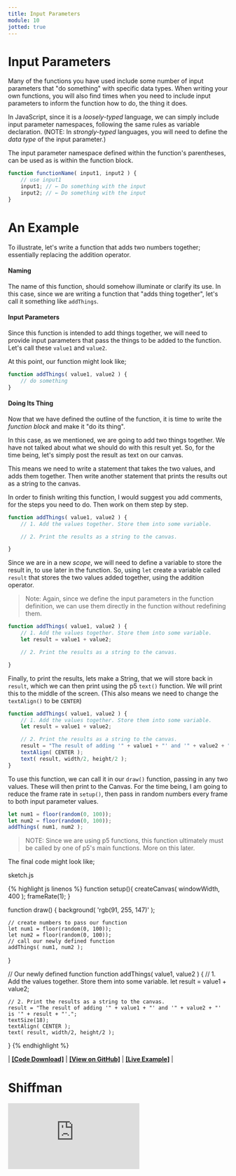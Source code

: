 ```yaml
---
title: Input Parameters
module: 10
jotted: true
---
```


# Input Parameters

Many of the functions you have used include some number of input parameters that "do something" with specific data types. When writing your own functions, you will also find times when you need to include input parameters to inform the function how to do, the thing it does.

In JavaScript, since it is a _loosely-typed_ language, we can simply include input parameter namespaces, following the same rules as variable declaration. (NOTE: In _strongly-typed_ languages, you will need to define the _data type_ of the input parameter.)

The input parameter namespace defined within the function's parentheses, can be used as is within the function block.

```js
function functionName( input1, input2 ) {
    // use input1
    input1; // ← Do something with the input
    input2; // ← Do something with the input
}
```

# An Example

To illustrate, let's write a function that adds two numbers together; essentially replacing the addition operator.

#### Naming

The name of this function, should somehow illuminate or clarify its use. In this case, since we are writing a function that "adds thing together", let's call it something like `addThings`.

#### Input Parameters

Since this function is intended to add things together, we will need to provide input parameters that pass the things to be added to the function. Let's call these `value1` and `value2`.

At this point, our function might look like;

```js
function addThings( value1, value2 ) {
    // do something
}
```

#### Doing Its Thing

Now that we have defined the outline of the function, it is time to write the _function block_ and make it "do its thing".

In this case, as we mentioned, we are going to add two things together. We have not talked about what we should do with this result yet. So, for the time being, let's simply post the result as text on our canvas.

This means we need to write a statement that takes the two values, and adds them together. Then write another statement that prints the results out as a string to the canvas.

In order to finish writing this function, I would suggest you add comments, for the steps you need to do. Then work on them step by step.

```js
function addThings( value1, value2 ) {
    // 1. Add the values together. Store them into some variable.

    // 2. Print the results as a string to the canvas.

}
```

Since we are in a new _scope_, we will need to define a variable to store the result in, to use later in the function. So, using `let` create a variable called `result` that stores the two values added together, using the addition operator.

> Note: Again, since we define the input parameters in the function definition, we can use them directly in the function without redefining them.

```js
function addThings( value1, value2 ) {
    // 1. Add the values together. Store them into some variable.
    let result = value1 + value2;

    // 2. Print the results as a string to the canvas.

}
```

Finally, to print the results, lets make a String, that we will store back in `result`, which we can then print using the p5 `text()` function. We will print this to the middle of the screen. (This also means we need to change the `textAlign()` to be `CENTER`)

```js
function addThings( value1, value2 ) {
    // 1. Add the values together. Store them into some variable.
    let result = value1 + value2;

    // 2. Print the results as a string to the canvas.
    result = "The result of adding '" + value1 + "' and '" + value2 + "' is '" + result + "'.";
    textAlign( CENTER );
    text( result, width/2, height/2 );
}
```

To use this function, we can call it in our `draw()` function, passing in any two values. These will then print to the Canvas. For the time being, I am going to reduce the frame rate in `setup()`, then pass in random numbers every frame to both input parameter values.

```js
let num1 = floor(random(0, 100));
let num2 = floor(random(0, 100));
addThings( num1, num2 );
```

> NOTE: Since we are using p5 functions, this function ultimately must be called by one of p5's main functions. More on this later.


The final code might look like;

<div id="code-heading">sketch.js</div>

{% highlight js linenos %}
function setup(){
    createCanvas( windowWidth, 400 );
    frameRate(1);
}

function draw() {
    background( 'rgb(91, 255, 147)' );

    // create numbers to pass our function
    let num1 = floor(random(0, 100));
    let num2 = floor(random(0, 100));
    // call our newly defined function
    addThings( num1, num2 );
}

// Our newly defined function
function addThings( value1, value2 ) {
    // 1. Add the values together. Store them into some variable.
    let result = value1 + value2;

    // 2. Print the results as a string to the canvas.
    result = "The result of adding '" + value1 + "' and '" + value2 + "' is '" + result + "'.";
    textSize(18);
    textAlign( CENTER );
    text( result, width/2, height/2 );
}
{% endhighlight %}

<div class="displayed_jotted_example">
    <div id="jotted-demo-1" class=""></div>
</div>
<script>
    new Jotted(document.querySelector("#jotted-demo-1"), {
    files: [
        {
            type: "js",
            url:"https://raw.githubusercontent.com/Montana-Media-Arts/120_CreativeCoding_Fall2017/master/lecture_code/10/02_input_parameters_01/sketch.js"
        },
        {
            type: "html",
            url:"../../../p5_resources/index.html"
    }],
    // plugins: [ "codemirror", "console" ]
    plugins: [ "codemirror" ]
});
</script>

| [**[Code Download]**](https://github.com/Montana-Media-Arts/120_CreativeCoding_Fall2017/raw/master/lecture_code/10/02_input_parameters_01/02_input_parameters_01.zip) | [**[View on GitHub]**](https://github.com/Montana-Media-Arts/120_CreativeCoding_Fall2017/raw/master/lecture_code/10/02_input_parameters_01/) | [**[Live Example]**](https://montana-media-arts.github.io/120_CreativeCoding_Fall2017/lecture_code/10/02_input_parameters_01/) |


# Shiffman

<div class="embed-responsive embed-responsive-16by9"><iframe class="embed-responsive-item" src="https://www.youtube.com/embed/zkc417YapfE" frameborder="0" allowfullscreen></iframe></div>
